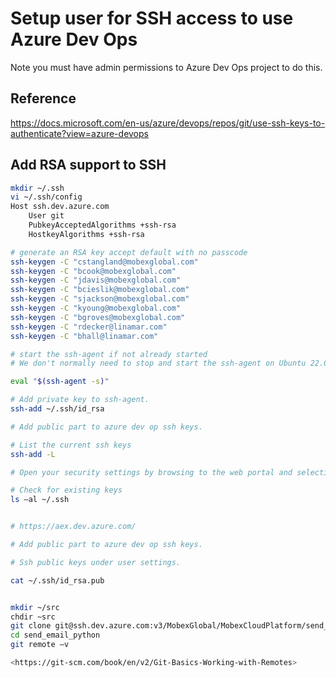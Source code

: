 # Setup user for SSH access to use Azure Dev Ops

Note you must have admin permissions to Azure Dev Ops project to do this.

## Reference

<https://docs.microsoft.com/en-us/azure/devops/repos/git/use-ssh-keys-to-authenticate?view=azure-devops>

## Add RSA support to SSH

```bash
mkdir ~/.ssh
vi ~/.ssh/config
Host ssh.dev.azure.com
    User git
    PubkeyAcceptedAlgorithms +ssh-rsa
    HostkeyAlgorithms +ssh-rsa

# generate an RSA key accept default with no passcode
ssh-keygen -C "cstangland@mobexglobal.com"
ssh-keygen -C "bcook@mobexglobal.com"
ssh-keygen -C "jdavis@mobexglobal.com"
ssh-keygen -C "bcieslik@mobexglobal.com"
ssh-keygen -C "sjackson@mobexglobal.com"
ssh-keygen -C "kyoung@mobexglobal.com"
ssh-keygen -C "bgroves@mobexglobal.com"
ssh-keygen -C "rdecker@linamar.com"
ssh-keygen -C "bhall@linamar.com"

# start the ssh-agent if not already started
# We don't normally need to stop and start the ssh-agent on Ubuntu 22.04 desktop but on Ubuntu 22.04 server you may need to

eval "$(ssh-agent -s)"

# Add private key to ssh-agent.
ssh-add ~/.ssh/id_rsa

# Add public part to azure dev op ssh keys.

# List the current ssh keys
ssh-add -L

# Open your security settings by browsing to the web portal and selecting your avatar in the upper right of the user interface. Select SSH public keys in the menu that appears.

# Check for existing keys
ls –al ~/.ssh


# https://aex.dev.azure.com/

# Add public part to azure dev op ssh keys.

# Ssh public keys under user settings.

cat ~/.ssh/id_rsa.pub


mkdir ~/src
chdir ~src
git clone git@ssh.dev.azure.com:v3/MobexGlobal/MobexCloudPlatform/send_email_python
cd send_email_python
git remote –v

<https://git-scm.com/book/en/v2/Git-Basics-Working-with-Remotes>
```
